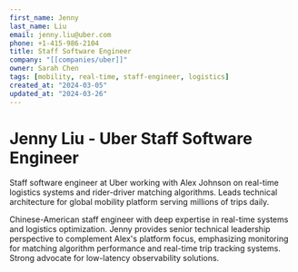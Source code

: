```yaml
---
first_name: Jenny
last_name: Liu
email: jenny.liu@uber.com
phone: +1-415-986-2104
title: Staff Software Engineer
company: "[[companies/uber]]"
owner: Sarah Chen
tags: [mobility, real-time, staff-engineer, logistics]
created_at: "2024-03-05"
updated_at: "2024-03-26"
---
```


# Jenny Liu - Uber Staff Software Engineer

Staff software engineer at Uber working with Alex Johnson on real-time logistics systems and rider-driver matching algorithms. Leads technical architecture for global mobility platform serving millions of trips daily.

Chinese-American staff engineer with deep expertise in real-time systems and logistics optimization. Jenny provides senior technical leadership perspective to complement Alex's platform focus, emphasizing monitoring for matching algorithm performance and real-time trip tracking systems. Strong advocate for low-latency observability solutions.